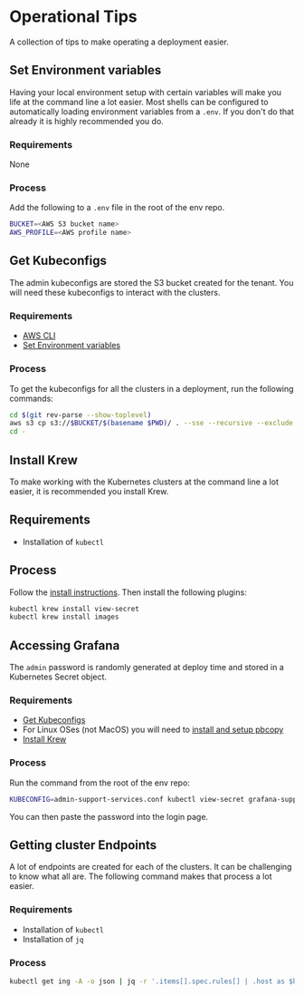 # Operational Tips

A collection of tips to make operating a deployment easier.

## Set Environment variables

Having your local environment setup with certain variables will make you life at the command line a lot easier. Most shells can be configured to automatically loading environment variables from a `.env`. If you don't do that already it is highly recommended you do.

### Requirements

None

### Process

Add the following to a `.env` file in the root of the env repo.

```bash
BUCKET=<AWS S3 bucket name>
AWS_PROFILE=<AWS profile name>
```

## Get Kubeconfigs

The admin kubeconfigs are stored the S3 bucket created for the tenant. You will need these kubeconfigs to interact with the clusters.

### Requirements

- [AWS CLI](https://aws.amazon.com/cli/)
- [Set Environment variables](#set-environment-variables)

### Process

To get the kubeconfigs for all the clusters in a deployment, run the following commands:

```bash
cd $(git rev-parse --show-toplevel)
aws s3 cp s3://$BUCKET/$(basename $PWD)/ . --sse --recursive --exclude "*" --include "admin-*"
cd -
```

## Install Krew

To make working with the Kubernetes clusters at the command line a lot easier, it is recommended you install Krew.

## Requirements

- Installation of `kubectl`

## Process

Follow the [install instructions](https://github.com/kubernetes-sigs/krew/). Then install the following plugins:

```bash
kubectl krew install view-secret
kubectl krew install images
```

## Accessing Grafana

The `admin` password is randomly generated at deploy time and stored in a Kubernetes Secret object.

### Requirements

- [Get Kubeconfigs](#get-kube-configs)
- For Linux OSes (not MacOS) you will need to [install and setup pbcopy](https://ostechnix.com/how-to-use-pbcopy-and-pbpaste-commands-on-linux/)
- [Install Krew](#install-krew)

### Process

Run the command from the root of the env repo:

```bash
KUBECONFIG=admin-support-services.conf kubectl view-secret grafana-support-services -n monitoring admin-password | pbcopy
```

You can then paste the password into the login page.

## Getting cluster Endpoints

A lot of endpoints are created for each of the clusters. It can be challenging to know what all are. The following command makes that process a lot easier.

### Requirements

- Installation of `kubectl`
- Installation of `jq`

### Process

```bash
kubectl get ing -A -o json | jq -r '.items[].spec.rules[] | .host as $host | .http.paths[].path as $path | "http://" + $host + ":30000" + $path'
```
